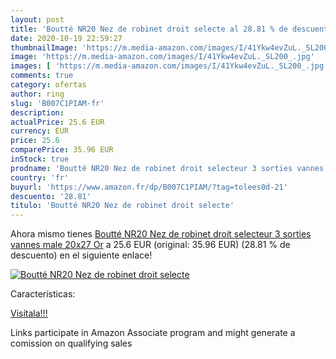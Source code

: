 ```yaml
---
layout: post
title: 'Boutté NR20 Nez de robinet droit selecte al 28.81 % de descuento'
date: 2020-10-19 22:59:27
thumbnailImage: 'https://m.media-amazon.com/images/I/41Ykw4evZuL._SL200_.jpg'
image: 'https://m.media-amazon.com/images/I/41Ykw4evZuL._SL200_.jpg'
images: [ 'https://m.media-amazon.com/images/I/41Ykw4evZuL._SL200_.jpg' ]
comments: true
category: ofertas
author: ring
slug: 'B007C1PIAM-fr'
description:
actualPrice: 25.6 EUR
currency: EUR
price: 25.6
comparePrice: 35.96 EUR
inStock: true
prodname: 'Boutté NR20 Nez de robinet droit selecteur 3 sorties vannes male 20x27  Or'
country: 'fr'
buyurl: 'https://www.amazon.fr/dp/B007C1PIAM/?tag=tolees0d-21'
descuento: '28.81'
titulo: 'Boutté NR20 Nez de robinet droit selecte'
---
```


Ahora mismo tienes [Boutté NR20 Nez de robinet droit selecteur 3 sorties vannes male 20x27  Or](https://www.amazon.fr/dp/B007C1PIAM/?tag=tolees0d-21) a 25.6 EUR (original: 35.96 EUR) (28.81 %  de descuento) en el siguiente enlace!

[![Boutté NR20 Nez de robinet droit selecte](https://m.media-amazon.com/images/I/41Ykw4evZuL._SL200_.jpg)](https://www.amazon.fr/dp/B007C1PIAM/?tag=tolees0d-21)

Características:


[Visítala!!!](https://www.amazon.fr/dp/B007C1PIAM/?tag=tolees0d-21)

Links participate in Amazon Associate program and might generate a comission on qualifying sales
